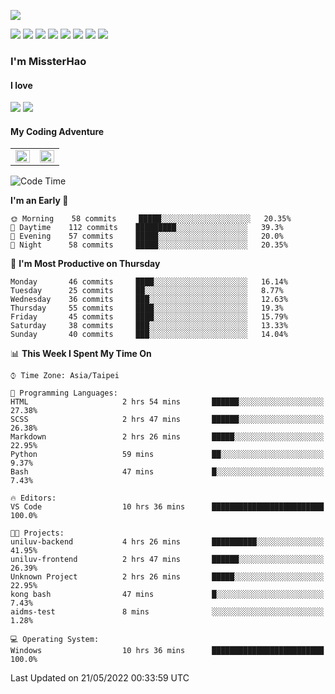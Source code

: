 ![](https://komarev.com/ghpvc/?username=MissterHao&color=ff69b4)

[![](https://img.shields.io/badge/Amazon%20AWS-%23232F3E?logo=amazon-aws&logoColor=white&style=for-the-badge)](https://aws.amazon.com/)
[![](https://img.shields.io/badge/Python-3776AB?style=for-the-badge&logo=python&logoColor=white)](https://www.djangoproject.com/)
[![](https://img.shields.io/badge/Django-092E20?style=for-the-badge&logo=django&logoColor=white)](https://www.python.org/)
[![](https://img.shields.io/badge/Flask-000000?style=for-the-badge&logo=flask&logoColor=white)](https://flask.palletsprojects.com/en/2.1.x/)
[![](https://img.shields.io/badge/go-%2300ADD8.svg?&style=for-the-badge&logo=go&logoColor=white)](https://golang.org/)
[![](https://img.shields.io/badge/javascript-%23F7DF1E.svg?&style=for-the-badge&logo=javascript&logoColor=black)](https://www.javascript.com/)
[![](https://img.shields.io/badge/mysql-%234479A1.svg?&style=for-the-badge&logo=mysql&logoColor=white)](https://www.mysql.com/)
[![](https://img.shields.io/badge/docker-%232496ED.svg?&style=for-the-badge&logo=docker&logoColor=white)](https://www.docker.com/)

### I'm MissterHao

#### I love  
![](https://img.shields.io/badge/Netflix-E50914?style=for-the-badge&logo=netflix&logoColor=white)
![](https://img.shields.io/badge/YouTube-FF0000?style=for-the-badge&logo=youtube&logoColor=white)

#### My Coding Adventure
<!-- Readme stats -->
<!-- https://github.com/anuraghazra/github-readme-stats -->
<table>
<tr>
    <td valign="top" width="50%">
    <img src="https://github-readme-stats.vercel.app/api?username=MissterHao&hide_border=true&show_icons=true&locale=en" align="left" style="width: 100%" />
    </td>
    <td valign="top" width="50%">
    <img src="https://github-readme-stats.vercel.app/api/top-langs?username=MissterHao&hide_border=true&show_icons=true&locale=en&layout=compact" align="left" style="width: 100%" />
    </td>
</tr>
</table>  


<!--START_SECTION:waka-->
![Code Time](http://img.shields.io/badge/Code%20Time-314%20hrs%2020%20mins-blue)

**I'm an Early 🐤** 

```text
🌞 Morning    58 commits     █████░░░░░░░░░░░░░░░░░░░░   20.35% 
🌆 Daytime    112 commits    █████████░░░░░░░░░░░░░░░░   39.3% 
🌃 Evening    57 commits     █████░░░░░░░░░░░░░░░░░░░░   20.0% 
🌙 Night      58 commits     █████░░░░░░░░░░░░░░░░░░░░   20.35%

```
📅 **I'm Most Productive on Thursday** 

```text
Monday       46 commits     ████░░░░░░░░░░░░░░░░░░░░░   16.14% 
Tuesday      25 commits     ██░░░░░░░░░░░░░░░░░░░░░░░   8.77% 
Wednesday    36 commits     ███░░░░░░░░░░░░░░░░░░░░░░   12.63% 
Thursday     55 commits     ████░░░░░░░░░░░░░░░░░░░░░   19.3% 
Friday       45 commits     ████░░░░░░░░░░░░░░░░░░░░░   15.79% 
Saturday     38 commits     ███░░░░░░░░░░░░░░░░░░░░░░   13.33% 
Sunday       40 commits     ███░░░░░░░░░░░░░░░░░░░░░░   14.04%

```


📊 **This Week I Spent My Time On** 

```text
⌚︎ Time Zone: Asia/Taipei

💬 Programming Languages: 
HTML                     2 hrs 54 mins       ██████░░░░░░░░░░░░░░░░░░░   27.38% 
SCSS                     2 hrs 47 mins       ██████░░░░░░░░░░░░░░░░░░░   26.38% 
Markdown                 2 hrs 26 mins       █████░░░░░░░░░░░░░░░░░░░░   22.95% 
Python                   59 mins             ██░░░░░░░░░░░░░░░░░░░░░░░   9.37% 
Bash                     47 mins             █░░░░░░░░░░░░░░░░░░░░░░░░   7.43%

🔥 Editors: 
VS Code                  10 hrs 36 mins      █████████████████████████   100.0%

🐱‍💻 Projects: 
uniluv-backend           4 hrs 26 mins       ██████████░░░░░░░░░░░░░░░   41.95% 
uniluv-frontend          2 hrs 47 mins       ██████░░░░░░░░░░░░░░░░░░░   26.39% 
Unknown Project          2 hrs 26 mins       █████░░░░░░░░░░░░░░░░░░░░   22.95% 
kong bash                47 mins             █░░░░░░░░░░░░░░░░░░░░░░░░   7.43% 
aidms-test               8 mins              ░░░░░░░░░░░░░░░░░░░░░░░░░   1.28%

💻 Operating System: 
Windows                  10 hrs 36 mins      █████████████████████████   100.0%

```


 Last Updated on 21/05/2022 00:33:59 UTC
<!--END_SECTION:waka-->

<!--
**MissterHao/MissterHao** is a ✨ _special_ ✨ repository because its `README.md` (this file) appears on your GitHub profile.

Here are some ideas to get you started:

- 🔭 I’m currently working on ...
- 🌱 I’m currently learning ...
- 👯 I’m looking to collaborate on ...
- 🤔 I’m looking for help with ...
- 💬 Ask me about ...
- 📫 How to reach me: ...
- 😄 Pronouns: ...
- ⚡ Fun fact: ...
-->
